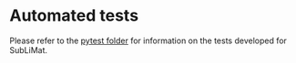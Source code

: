 # Automated tests

Please refer to the <a href="https://github.com/UGarCil/UGarcil_capstone/tree/main/src/tests/unit" target="blank">pytest folder</a> for information on the 
tests developed for SubLiMat.

